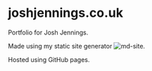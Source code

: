 # joshjennings.co.uk

Portfolio for Josh Jennings.

Made using my static site generator ![md-site](https://github.com/joshjennings98/joshjennings98.github.io/tree/master/md-site).

Hosted using GitHub pages.
